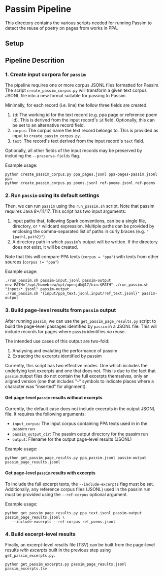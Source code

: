 # Passim Pipeline
This directory contains the various scripts needed for running Passim
to detect the reuse of poetry on pages from works in PPA.

## Setup


## Pipeline Descrition

### 1. Create input corpora for `passim`
The pipeline requires one or more corpus JSONL files formatted for Passim.
The script `create_passim_corpus.py` will transform a given text corpus
JSONL file into a new format suitable for passing to Passim.

Minimally, for each record (i.e. line) the follow three fields are created:
1. `id`: The working id for the text record (e.g. ppa page or reference poem id).
         This is derived from the input record's `id` field. Optionally, this can
         be set to an alternative record field.
2. `corpus`: The corpus name the text record belongs to. This is provided as
             input to `create_passim_corpus.py`.
3. `text`: The record's text derived from the input record's `text` field.

Optionally, all other fields of the input records may be preserved by including the
`--preserve-fields` flag.

Example usage:
```
python create_passim_corpus.py ppa_pages.jsonl ppa-pages-passim.jsonl ppa
python create_passim_corpus.py poems.jsonl ref-poems.jsonl ref-poems
```

### 2. Run `passim` using its default settings
Then, we can run `passim` using the `run_passim.sh` script. Note that passim requires
Java 8\*/11/17. This script has two input arguments:
1. Input paths that, following Spark conventions, can be a single file, directory,
or `*` wildcard expression. Multiple paths can be provided by enclosing the
comma-separated list of paths in curly braces (e.g. `"{path1,path2}"`)
2. A directory path in which `passim`'s output will be written. If the directory does
not exist, it will be created.

Note that this will compare PPA texts (`corpus = "ppa"`) with texts from other sources
(`corpus != "ppa"`)

Example usage:
```
./run_passim.sh passim-input.jsonl passim-output
env PATH="/opt/homebrew/opt/openjdk@17/bin:$PATH" ./run_passim.sh "input/*.jsonl" passim-output
./run_passim.sh "{input/ppa_text.jsonl,input/ref_text.jsonl}" passim-output
```

### 3. Build page-level results from `passim` output
After running `passim`, we can use the `get_passim_page_results.py` script to build
the page-level passages identified by `passim` in a JSONL file. This will include records
for pages where `passim` identifies *no* reuse.

The intended use cases of this output are two-fold:
1. Analysing and evaluting the performance of passim
2. Extracting the excerpts identified by passim

Currently, this script has two effective modes. One which includes the underlying text
excerpts and one that does not. This is due to the fact that `passim` output files do not
contain the full excerpts themselves, only an aligned version (one that includes "-" symbols
to indicate places where a character was "inserted" for alignment).

#### Get page-level `passim` results without excerpts
Currently, the default case does not include excerpts in the output JSONL file. It requires
the following arguments:
- `input_corpus`: The input corpus containing PPA texts used in in the passim run
- `passim_output_dir`: The passim output directory for the passim run
- `output`: Filename for the output page-level results (JSONL)

Example usage:
```
python get_passim_page_results.py ppa_passim.jsonl passim-output passim_page_results.jsonl
```

#### Get page-level `passim` results with excerpts
To include the full excerpt texts, the `--include-excerpts` flag must be set. Additionally,
any reference corpus files (JSONL) used in the passim run must be provided using the
`--ref-corpus` optional argument.

Example usage:
```
python get_passim_page_results.py ppa_text.jsonl passim-output passim_page_results.jsonl \
   --include-excerpts --ref-corpus ref_poems.jsonl
```

### 4. Build excerpt-level results
Finally, an excerpt-level results file (TSV) can be built from the page-level results
*with excerpts* built in the previous step using `get_passim_excerpts.py`.

```
python get_passim_excerpts.py passim_page_results.jsonl passim_excerpts.tsv
```

